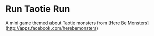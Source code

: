 Run Taotie Run
==============

A mini game themed about Taotie monsters from [Here Be Monsters] (http://apps.facebook.com/herebemonsters)
